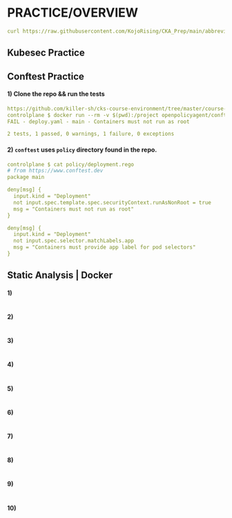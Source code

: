 # PRACTICE/OVERVIEW
```yaml
curl https://raw.githubusercontent.com/KojoRising/CKA_Prep/main/abbreviated_alias.sh > alias.sh && source alias.sh
```

## Kubesec Practice
## Conftest Practice

#### 1) Clone the repo && run the tests
```yaml
https://github.com/killer-sh/cks-course-environment/tree/master/course-content/supply-chain-security/static-analysis/conftest/kubernetes
controlplane $ docker run --rm -v $(pwd):/project openpolicyagent/conftest test deploy.yaml
FAIL - deploy.yaml - main - Containers must not run as root

2 tests, 1 passed, 0 warnings, 1 failure, 0 exceptions
```

#### 2) `conftest` uses `policy` directory found in the repo. 
```yaml
controlplane $ cat policy/deployment.rego 
# from https://www.conftest.dev
package main

deny[msg] {
  input.kind = "Deployment"
  not input.spec.template.spec.securityContext.runAsNonRoot = true
  msg = "Containers must not run as root"
}

deny[msg] {
  input.kind = "Deployment"
  not input.spec.selector.matchLabels.app
  msg = "Containers must provide app label for pod selectors"
}
```


## Static Analysis | Docker

#### 1) 
```yaml

```

#### 2)
```yaml

```

#### 3)
```yaml

```

#### 4)
```yaml

```

#### 5)
```yaml

```

#### 6)
```yaml

```

#### 7)
```yaml

```

#### 8)
```yaml

```

#### 9)
```yaml

```

#### 10)
```yaml

```

